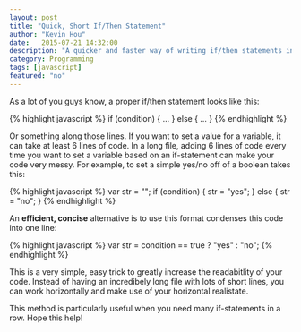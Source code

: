 ```yaml
---
layout: post
title: "Quick, Short If/Then Statement"
author: "Kevin Hou"
date:   2015-07-21 14:32:00
description: "A quicker and faster way of writing if/then statements in javascript."
category: Programming
tags: [javascript]
featured: "no"
---
```

As a lot of you guys know, a proper if/then statement looks like this:

{% highlight javascript %}
if (condition) {
  ...
} else {
  ...
}
{% endhighlight %}

Or something along those lines. If you want to set a value for a variable, it can take at least 6 lines of code. In a long file, adding 6 lines of code every time you want to set a variable based on an if-statement can make your code very messy. For example, to set a simple yes/no off of a boolean takes this:

{% highlight javascript %}
var str = "";
if (condition) {
  str = "yes";
} else {
  str = "no";
}
{% endhighlight %}

An <b>efficient, concise</b> alternative is to use this format condenses this code into one line:

{% highlight javascript %}
var str = condition == true ? "yes" : "no";
{% endhighlight %}

This is a very simple, easy trick to greatly increase the readabitlity of your code. Instead of having an incredibely long file with lots of short lines, you can work horizontally and make use of your horizontal realistate.

This method is particularly useful when you need many if-statements in a row. Hope this help!